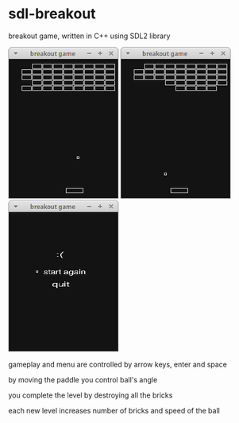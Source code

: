 # sdl-breakout
breakout game, written in C++ using SDL2 library 

![alt text](https://github.com/telpuhova/sdl-breakout/blob/master/pic_1.png) ![alt text](https://github.com/telpuhova/sdl-breakout/blob/master/pic_2.png) 
 ![alt text](https://github.com/telpuhova/sdl-breakout/blob/master/pic_4.png)

gameplay and menu are controlled by arrow keys, enter and space

by moving the paddle you control ball's angle

you complete the level by destroying all the bricks

each new level increases number of bricks and speed of the ball
